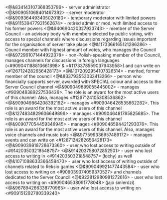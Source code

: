<@&834143107368353796> - server administrator
<@&909051068401467392> - server moderator
<@&909364493405020180> - temporary moderator with limited powers
<@&911539477921562674> - retired admin or mod, with limited access to his former powers
<@&940690420327923743> - member of the Server Council - an advisory body with members elected by public voting, with access to special channels where discussions regarding issues important for the organisation of server take place
<@&1173366165121286286> - Council member with highest amount of votes, who manages the Council
<@&972961071444922378> - non-Polish-speaking member of the Council, manages channels for discussions in foreign languages (<#909041188810661898> & <#1173378559037943958>) and can write on <#1267124282656428173>
<@&1072092954107326514> - merited, former member of the council
<@&833793553032413266> - person who financially supports server, awarded with SPECIAL colour and access to the Server Council channel
<@&909049889055445002> - manages <#909046389227536426>. The role is an award for the most active users of this channel. Also, manages <#1267124105308536862>
<@&909049864208392192> - manages <#909046426535862282>. This role is an award for the most active users of this channel
<@&1274834829606649896> - manages <#909046481795825685>. The role is an award for the most active users of this channel
<@&909077054459346945> - manages <#909046594421293076>. This role is an award for the most active users of this channel. Also, manages voice channels and music bots
<@&977599336957489172> - manages events and can write on <#1267124282656428173>
<@&909039818728673360> - user who lost access to writing outside of <#914203503218548757>
<@&914203758072852501> - user who lost access to writing in <#914203503218548757> (lochy) as well
<@&1071088633366458470> - user who lost access of writing outside of channels related to Reksio games
<@&909049921477443584> - user who lost access to writing on <#909039074059370527> and channels dedicated to the Server Council
<@&922812980981272616> - user who lost access to writing on <#909046538091778048> (jajo śmierdzi)
<@&967894266338770965> - user who lost access to writing on <#909151292780339240>
